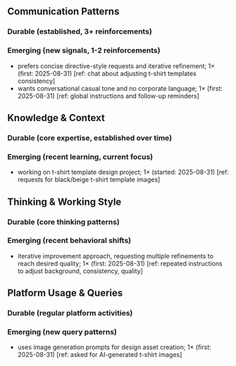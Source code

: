 ## Communication Patterns
### Durable (established, 3+ reinforcements)

### Emerging (new signals, 1-2 reinforcements)
- prefers concise directive-style requests and iterative refinement; 1× (first: 2025-08-31) [ref: chat about adjusting t-shirt templates consistency]
- wants conversational casual tone and no corporate language; 1× (first: 2025-08-31) [ref: global instructions and follow-up reminders]

## Knowledge & Context
### Durable (core expertise, established over time)

### Emerging (recent learning, current focus)
- working on t-shirt template design project; 1× (started: 2025-08-31) [ref: requests for black/beige t-shirt template images]

## Thinking & Working Style
### Durable (core thinking patterns)

### Emerging (recent behavioral shifts)
- iterative improvement approach, requesting multiple refinements to reach desired quality; 1× (first: 2025-08-31) [ref: repeated instructions to adjust background, consistency, quality]

## Platform Usage & Queries
### Durable (regular platform activities)

### Emerging (new query patterns)
- uses image generation prompts for design asset creation; 1× (first: 2025-08-31) [ref: asked for AI-generated t-shirt images]
